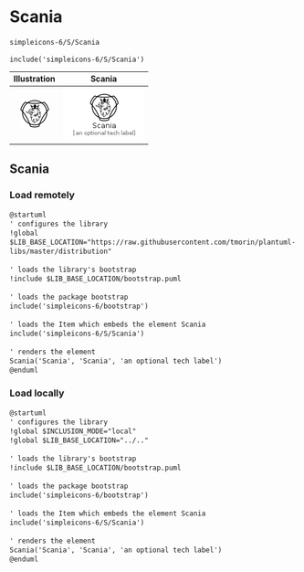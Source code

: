 # Scania


```text
simpleicons-6/S/Scania
```

```text
include('simpleicons-6/S/Scania')
```



| Illustration | Scania |
| :---: | :---: |
| ![illustration for Illustration](../../simpleicons-6/S/Scania.png) | ![illustration for Scania](../../simpleicons-6/S/Scania.Local.png) |




## Scania

### Load remotely
```plantuml
@startuml
' configures the library
!global $LIB_BASE_LOCATION="https://raw.githubusercontent.com/tmorin/plantuml-libs/master/distribution"

' loads the library's bootstrap
!include $LIB_BASE_LOCATION/bootstrap.puml

' loads the package bootstrap
include('simpleicons-6/bootstrap')

' loads the Item which embeds the element Scania
include('simpleicons-6/S/Scania')

' renders the element
Scania('Scania', 'Scania', 'an optional tech label')
@enduml
```

### Load locally
```plantuml
@startuml
' configures the library
!global $INCLUSION_MODE="local"
!global $LIB_BASE_LOCATION="../.."

' loads the library's bootstrap
!include $LIB_BASE_LOCATION/bootstrap.puml

' loads the package bootstrap
include('simpleicons-6/bootstrap')

' loads the Item which embeds the element Scania
include('simpleicons-6/S/Scania')

' renders the element
Scania('Scania', 'Scania', 'an optional tech label')
@enduml
```

